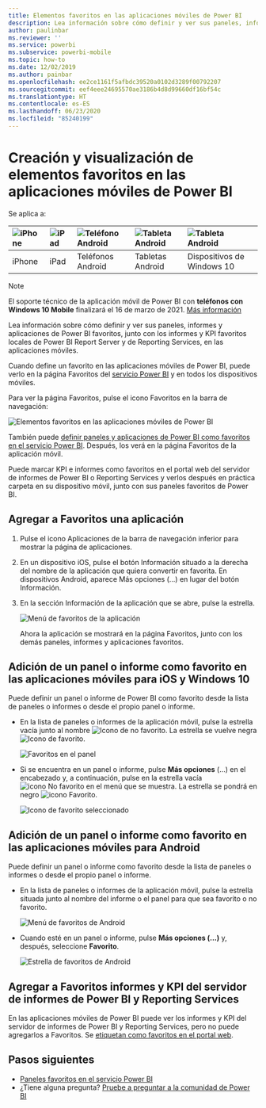 ```yaml
---
title: Elementos favoritos en las aplicaciones móviles de Power BI
description: Lea información sobre cómo definir y ver sus paneles, informes y aplicaciones de Power BI favoritos, junto con los informes y KPI de Microsoft Power BI Report Server y de Reporting Services en las aplicaciones móviles.
author: paulinbar
ms.reviewer: ''
ms.service: powerbi
ms.subservice: powerbi-mobile
ms.topic: how-to
ms.date: 12/02/2019
ms.author: painbar
ms.openlocfilehash: ee2ce1161f5afbdc39520a0102d3289f00792207
ms.sourcegitcommit: eef4eee24695570ae3186b4d8d99660df16bf54c
ms.translationtype: HT
ms.contentlocale: es-ES
ms.lasthandoff: 06/23/2020
ms.locfileid: "85240199"
---
```

# <a name="make-and-view-favorites-in-the-power-bi-mobile-apps"></a>Creación y visualización de elementos favoritos en las aplicaciones móviles de Power BI
Se aplica a:

| ![iPhone](./media/mobile-apps-favorites/iphone-logo-50-px.png) | ![iPad](./media/mobile-apps-favorites/ipad-logo-50-px.png) | ![Teléfono Android](./media/mobile-apps-favorites/android-phone-logo-50-px.png) | ![Tableta Android](./media/mobile-apps-favorites/android-tablet-logo-50-px.png) | ![Tableta Android](./media/mobile-apps-favorites/win-10-logo-50-px.png) |
|:--- |:--- |:--- |:--- |:--- |
| iPhone |iPad |Teléfonos Android |Tabletas Android |Dispositivos de Windows 10 |

>[!NOTE]
>El soporte técnico de la aplicación móvil de Power BI con **teléfonos con Windows 10 Mobile** finalizará el 16 de marzo de 2021. [Más información](https://go.microsoft.com/fwlink/?linkid=2121400)

Lea información sobre cómo definir y ver sus paneles, informes y aplicaciones de Power BI favoritos, junto con los informes y KPI favoritos locales de Power BI Report Server y de Reporting Services, en las aplicaciones móviles.

Cuando define un favorito en las aplicaciones móviles de Power BI, puede verlo en la página Favoritos del [servicio Power BI](https://powerbi.com) y en todos los dispositivos móviles.

Para ver la página Favoritos, pulse el icono Favoritos en la barra de navegación:

![Elementos favoritos en las aplicaciones móviles de Power BI](./media/mobile-apps-favorites/power-bi-android-favorites-reports.png)


También puede [definir paneles y aplicaciones de Power BI como favoritos en el servicio Power BI](../end-user-favorite.md). Después, los verá en la página Favoritos de la aplicación móvil.

Puede marcar KPI e informes como favoritos en el portal web del servidor de informes de Power BI o Reporting Services y verlos después en práctica carpeta en su dispositivo móvil, junto con sus paneles favoritos de Power BI.

## <a name="make-an-app-a-favorite"></a>Agregar a Favoritos una aplicación
1. Pulse el icono Aplicaciones de la barra de navegación inferior para mostrar la página de aplicaciones.

2. En un dispositivo iOS, pulse el botón Información situado a la derecha del nombre de la aplicación que quiera convertir en favorita. En dispositivos Android, aparece Más opciones (...) en lugar del botón Información. 

3. En la sección Información de la aplicación que se abre, pulse la estrella.
   
    ![Menú de favoritos de la aplicación](./media/mobile-apps-favorites/power-bi-android-favorite-app-ellipsis.png)
   
    Ahora la aplicación se mostrará en la página Favoritos, junto con los demás paneles, informes y aplicaciones favoritos.
   
## <a name="make-a-dashboard-or-report-a-favorite-in-the-ios-and-windows-10-mobile-apps"></a>Adición de un panel o informe como favorito en las aplicaciones móviles para iOS y Windows 10
Puede definir un panel o informe de Power BI como favorito desde la lista de paneles o informes o desde el propio panel o informe.

* En la lista de paneles o informes de la aplicación móvil, pulse la estrella vacía junto al nombre ![Icono de no favorito](./././media/mobile-apps-favorites/power-bi-mobile-not-favorite-icon.png). La estrella se vuelve negra ![Icono de favorito](./././media/mobile-apps-favorites/power-bi-mobile-favorite-selected-black.png).
  
    ![Favoritos en el panel](./media/mobile-apps-favorites/power-bi-mobile-make-dashboard-favorite.png)
* Si se encuentra en un panel o informe, pulse **Más opciones** (...) en el encabezado y, a continuación, pulse en la estrella vacía ![icono No favorito](./././media/mobile-apps-favorites/power-bi-mobile-not-favorite-icon.png) en el menú que se muestra. La estrella se pondrá en negro ![icono Favorito](./././media/mobile-apps-favorites/power-bi-mobile-favorite-selected-black.png).
  
    ![Icono de favorito seleccionado](./media/mobile-apps-favorites/power-bi-mobile-favorite-selected.png)

## <a name="make-a-dashboard-or-report-a-favorite-in-the-android-mobile-apps"></a>Adición de un panel o informe como favorito en las aplicaciones móviles para Android
Puede definir un panel o informe como favorito desde la lista de paneles o informes o desde el propio panel o informe.

* En la lista de paneles o informes de la aplicación móvil, pulse la estrella situada junto al nombre del informe o el panel para que sea favorito o no favorito.
  
    ![Menú de favoritos de Android](./media/mobile-apps-favorites/power-bi-android-make-favorite.png)

* Cuando esté en un panel o informe, pulse **Más opciones (...)** y, después, seleccione **Favorito**.
  
    ![Estrella de favoritos de Android](./media/mobile-apps-favorites/power-bi-android-favorite-in-dashboard.png)

## <a name="make-favorite-power-bi-report-server-and-reporting-services-reports-and-kpis"></a>Agregar a Favoritos informes y KPI del servidor de informes de Power BI y Reporting Services
En las aplicaciones móviles de Power BI puede ver los informes y KPI del servidor de informes de Power BI y Reporting Services, pero no puede agregarlos a Favoritos. Se [etiquetan como favoritos en el portal web](../../report-server/tutorial-explore-report-server-web-portal.md#tag-your-favorites). 

## <a name="next-steps"></a>Pasos siguientes
* [Paneles favoritos en el servicio Power BI](../end-user-favorite.md) 
* ¿Tiene alguna pregunta? [Pruebe a preguntar a la comunidad de Power BI](https://community.powerbi.com/)

